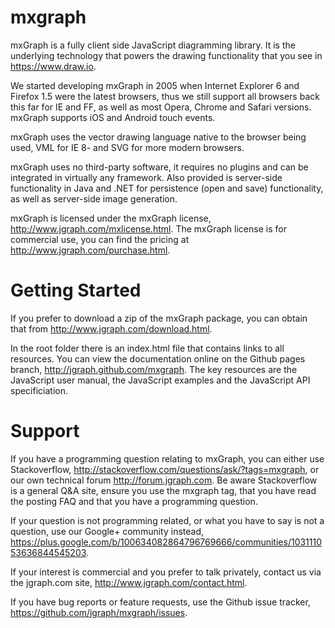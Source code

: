 mxgraph
=======

mxGraph is a fully client side JavaScript diagramming library. It is the underlying technology that powers the drawing functionality that you see in https://www.draw.io.

We started developing mxGraph in 2005 when Internet Explorer 6 and Firefox 1.5 were the latest browsers, thus we still support all browsers back this far for IE and FF, as well as most Opera, Chrome and Safari versions. mxGraph supports iOS and Android touch events.

mxGraph uses the vector drawing language native to the browser being used, VML for IE 8- and SVG for more modern browsers.

mxGraph uses no third-party software, it requires no plugins and can be integrated in virtually any framework. Also provided is server-side functionality in Java and .NET for persistence (open and save) functionality, as well as server-side image generation.

mxGraph is licensed under the mxGraph license, http://www.jgraph.com/mxlicense.html. The mxGraph license is for commercial use, you can find the pricing at http://www.jgraph.com/purchase.html.

Getting Started
===============

If you prefer to download a zip of the mxGraph package, you can obtain that from http://www.jgraph.com/download.html.

In the root folder there is an index.html file that contains links to all resources. You can view the documentation online on the Github pages branch, http://jgraph.github.com/mxgraph. The key resources are the JavaScript user manual, the JavaScript examples and the JavaScript API specificiation.

Support
=======

If you have a programming question relating to mxGraph, you can either use Stackoverflow, http://stackoverflow.com/questions/ask/?tags=mxgraph, or our own technical forum http://forum.jgraph.com. Be aware Stackoverflow is a general Q&A site, ensure you use the mxgraph tag, that you have read the posting FAQ and that you have a programming question.

If your question is not programming related, or what you have to say is not a question, use our Google+ community instead, https://plus.google.com/b/100634082864796769666/communities/103111053636844545203.

If your interest is commercial and you prefer to talk privately, contact us via the jgraph.com site, http://www.jgraph.com/contact.html.

If you have bug reports or feature requests, use the Github issue tracker, https://github.com/jgraph/mxgraph/issues.
